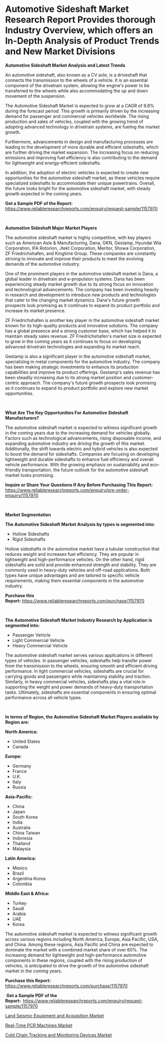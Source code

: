 <p><h1>Automotive Sideshaft Market Research Report Provides thorough Industry Overview, which offers an In-Depth Analysis of Product Trends and New Market Divisions</h1></p><p><strong>Automotive Sideshaft Market Analysis and Latest Trends</strong></p>
<p><p>An automotive sideshaft, also known as a CV axle, is a driveshaft that connects the transmission to the wheels of a vehicle. It is an essential component of the drivetrain system, allowing the engine's power to be transferred to the wheels while also accommodating the up and down movement of the suspension.</p><p>The Automotive Sideshaft Market is expected to grow at a CAGR of 9.8% during the forecast period. This growth is primarily driven by the increasing demand for passenger and commercial vehicles worldwide. The rising production and sales of vehicles, coupled with the growing trend of adopting advanced technology in drivetrain systems, are fueling the market growth.</p><p>Furthermore, advancements in design and manufacturing processes are leading to the development of more durable and efficient sideshafts, which are further driving the market expansion. The increasing focus on reducing emissions and improving fuel efficiency is also contributing to the demand for lightweight and energy-efficient sideshafts.</p><p>In addition, the adoption of electric vehicles is expected to create new opportunities for the automotive sideshaft market, as these vehicles require specialized sideshafts to accommodate their unique powertrains. Overall, the future looks bright for the automotive sideshaft market, with steady growth expected in the coming years.</p></p>
<p><strong>Get a Sample PDF of the Report:&nbsp;</strong> <a href="https://www.reliableresearchreports.com/enquiry/request-sample/1157970">https://www.reliableresearchreports.com/enquiry/request-sample/1157970</a></p>
<p>&nbsp;</p>
<p><strong>Automotive Sideshaft Major Market Players</strong></p>
<p><p>The automotive sideshaft market is highly competitive, with key players such as American Axle & Manufacturing, Dana, GKN, Gestamp, Hyundai Wia Corporation, IFA Rotorion, Jtekt Corporation, Meritor, Showa Corporation, ZF Friedrichshafen, and Kingtime Group. These companies are constantly striving to innovate and improve their products to meet the evolving demands of the automotive industry.</p><p>One of the prominent players in the automotive sideshaft market is Dana, a global leader in drivetrain and e-propulsion systems. Dana has been experiencing steady market growth due to its strong focus on innovation and technological advancements. The company has been investing heavily in research and development to introduce new products and technologies that cater to the changing market dynamics. Dana's future growth prospects look promising as it continues to expand its product portfolio and increase its market presence.</p><p>ZF Friedrichshafen is another key player in the automotive sideshaft market known for its high-quality products and innovative solutions. The company has a global presence and a strong customer base, which has helped it to maintain steady sales revenue. ZF Friedrichshafen's market size is expected to grow in the coming years as it continues to focus on developing advanced drivetrain technologies and expanding its market reach.</p><p>Gestamp is also a significant player in the automotive sideshaft market, specializing in metal components for the automotive industry. The company has been making strategic investments to enhance its production capabilities and improve its product offerings. Gestamp's sales revenue has been steadily increasing due to its strong market position and customer-centric approach. The company's future growth prospects look promising as it continues to expand its product portfolio and explore new market opportunities.</p></p>
<p>&nbsp;</p>
<p><strong>What Are The Key Opportunities For Automotive Sideshaft Manufacturers?</strong></p>
<p><p>The automotive sideshaft market is expected to witness significant growth in the coming years due to the increasing demand for vehicles globally. Factors such as technological advancements, rising disposable income, and expanding automotive industry are driving the growth of this market. Additionally, the shift towards electric and hybrid vehicles is also expected to boost the demand for sideshafts. Companies are focusing on developing lightweight and durable sideshafts to enhance fuel efficiency and overall vehicle performance. With the growing emphasis on sustainability and eco-friendly transportation, the future outlook for the automotive sideshaft market looks promising.</p></p>
<p><strong>Inquire or Share Your Questions If Any Before Purchasing This Report:</strong> <a href="https://www.reliableresearchreports.com/enquiry/pre-order-enquiry/1157970">https://www.reliableresearchreports.com/enquiry/pre-order-enquiry/1157970</a></p>
<p>&nbsp;</p>
<p><strong>Market Segmentation</strong></p>
<p><strong>The Automotive Sideshaft Market Analysis by types is segmented into:</strong></p>
<p><ul><li>Hollow Sideshafts</li><li>Rigid Sideshafts</li></ul></p>
<p><p>Hollow sideshafts in the automotive market have a tubular construction that reduces weight and increases fuel efficiency. They are popular in lightweight and high-performance vehicles. On the other hand, rigid sideshafts are solid and provide enhanced strength and stability. They are commonly used in heavy-duty vehicles and off-road applications. Both types have unique advantages and are tailored to specific vehicle requirements, making them essential components in the automotive industry.</p></p>
<p><strong>Purchase this Report:&nbsp;</strong><a href="https://www.reliableresearchreports.com/purchase/1157970">https://www.reliableresearchreports.com/purchase/1157970</a></p>
<p>&nbsp;</p>
<p><strong>The Automotive Sideshaft Market Industry Research by Application is segmented into:</strong></p>
<p><ul><li>Passenger Vehicle</li><li>Light Commercial Vehicle</li><li>Heavy Commercial Vehicle</li></ul></p>
<p><p>The automotive sideshaft market serves various applications in different types of vehicles. In passenger vehicles, sideshafts help transfer power from the transmission to the wheels, ensuring smooth and efficient driving performance. In light commercial vehicles, sideshafts are crucial for carrying goods and passengers while maintaining stability and traction. Similarly, in heavy commercial vehicles, sideshafts play a vital role in supporting the weight and power demands of heavy-duty transportation tasks. Ultimately, sideshafts are essential components in ensuring optimal performance across all vehicle types.</p></p>
<p>&nbsp;</p>
<p><strong>In terms of Region, the Automotive Sideshaft Market Players available by Region are:</strong></p>
<p>
    <p> <strong> North America: </strong>
        <ul>
            <li>United States</li>
            <li>Canada</li>
        </ul>
        </p> 
    <p> <strong> Europe: </strong>
        <ul>
            <li>Germany</li>
            <li>France</li>
            <li>U.K.</li>
            <li>Italy</li>
            <li>Russia</li>
        </ul>
        </p> 
    <p> <strong> Asia-Pacific: </strong>
        <ul>
            <li>China</li>
            <li>Japan</li>
            <li>South Korea</li>
            <li>India</li>
            <li>Australia</li>
            <li>China Taiwan</li>
            <li>Indonesia</li>
            <li>Thailand</li>
            <li>Malaysia</li>
        </ul>
        </p> 
    <p> <strong> Latin America: </strong>
        <ul>
            <li>Mexico</li>
            <li>Brazil</li>
            <li>Argentina Korea</li>
            <li>Colombia</li>
        </ul>
        </p> 
    <p> <strong> Middle East & Africa: </strong>
        <ul>
            <li>Turkey</li>
            <li>Saudi</li>
            <li>Arabia</li>
            <li>UAE</li>
            <li>Korea</li>
        </ul>
    </p>
    </p>
<p><p>The automotive sideshaft market is expected to witness significant growth across various regions including North America, Europe, Asia Pacific, USA, and China. Among these regions, Asia Pacific and China are expected to dominate the market with a combined market share of over 60%. The increasing demand for lightweight and high-performance automotive components in these regions, coupled with the rising production of vehicles, is anticipated to drive the growth of the automotive sideshaft market in the coming years.</p></p>
<p><strong>Purchase this Report: </strong><a href="https://www.reliableresearchreports.com/purchase/1157970">https://www.reliableresearchreports.com/purchase/1157970</a></p>
<p>&nbsp;<strong>Get a Sample PDF of the Report:&nbsp;&nbsp;</strong><a href="https://www.reliableresearchreports.com/enquiry/request-sample/1157970">https://www.reliableresearchreports.com/enquiry/request-sample/1157970</a></p>
<p><strong></strong></p>
<p><p><a href="https://view.publitas.com/reportprime-1/land-seismic-equipment-and-acquisition-market-with-the-goal-of-estimating-the-market-size-and-future-growth-potential-of-various-market-segments-based-on-component-applications-end-user-and-region/">Land Seismic Equipment and Acquisition Market</a></p><p><a href="https://view.publitas.com/reportprime-1/real-time-pcr-machines-market-offers-provide-insightful-data-for-the-time-period-from-2023-to-2030-and-also-provide-analysis-based-on-application-type-and-region/">Real-Time PCR Machines Market</a></p><p><a href="https://view.publitas.com/reportprime-1/cold-chain-tracking-and-monitoring-devices-market-size-growth-and-forecast-from-2023-2030/">Cold Chain Tracking and Monitoring Devices Market</a></p></p>